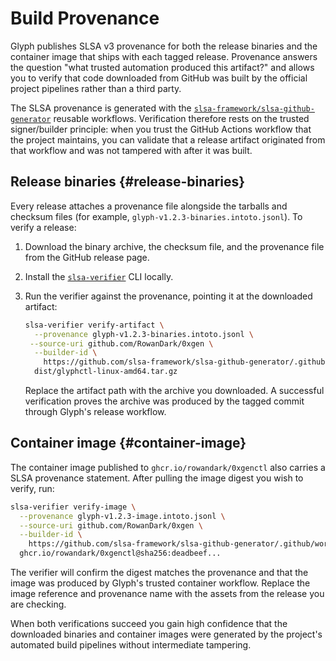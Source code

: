 # Build Provenance

Glyph publishes SLSA v3 provenance for both the release binaries and the
container image that ships with each tagged release. Provenance answers the
question "what trusted automation produced this artifact?" and allows you to
verify that code downloaded from GitHub was built by the official project
pipelines rather than a third party.

The SLSA provenance is generated with the
[`slsa-framework/slsa-github-generator`](https://github.com/slsa-framework/slsa-github-generator)
reusable workflows. Verification therefore rests on the trusted
signer/builder principle: when you trust the GitHub Actions workflow that the
project maintains, you can validate that a release artifact originated from
that workflow and was not tampered with after it was built.

## Release binaries {#release-binaries}

Every release attaches a provenance file alongside the tarballs and checksum
files (for example, `glyph-v1.2.3-binaries.intoto.jsonl`). To verify a release:

1. Download the binary archive, the checksum file, and the provenance file from
   the GitHub release page.
2. Install the [`slsa-verifier`](https://github.com/slsa-framework/slsa-verifier)
   CLI locally.
3. Run the verifier against the provenance, pointing it at the downloaded
   artifact:

   ```bash
   slsa-verifier verify-artifact \
     --provenance glyph-v1.2.3-binaries.intoto.jsonl \
    --source-uri github.com/RowanDark/0xgen \
     --builder-id \
       https://github.com/slsa-framework/slsa-github-generator/.github/workflows/generic-post-build-provenance@v1.10.0 \
     dist/glyphctl-linux-amd64.tar.gz
   ```

   Replace the artifact path with the archive you downloaded. A successful
   verification proves the archive was produced by the tagged commit through
   Glyph's release workflow.

## Container image {#container-image}

The container image published to `ghcr.io/rowandark/0xgenctl` also carries a SLSA
provenance statement. After pulling the image digest you wish to verify, run:

```bash
slsa-verifier verify-image \
  --provenance glyph-v1.2.3-image.intoto.jsonl \
  --source-uri github.com/RowanDark/0xgen \
  --builder-id \
    https://github.com/slsa-framework/slsa-github-generator/.github/workflows/container-post-push-provenance@v1.10.0 \
  ghcr.io/rowandark/0xgenctl@sha256:deadbeef...
```

The verifier will confirm the digest matches the provenance and that the image
was produced by Glyph's trusted container workflow. Replace the image reference
and provenance name with the assets from the release you are checking.

When both verifications succeed you gain high confidence that the downloaded
binaries and container images were generated by the project's automated build
pipelines without intermediate tampering.
